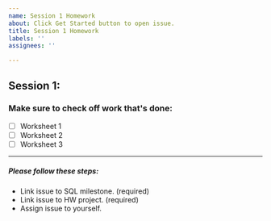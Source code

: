 ```yaml
---
name: Session 1 Homework
about: Click Get Started button to open issue.
title: Session 1 Homework
labels: ''
assignees: ''

---
```


## Session 1:
### Make sure to check off work that's done:
- [ ] Worksheet 1
- [ ] Worksheet 2
- [ ] Worksheet 3

---

#####  Please follow these steps: 
- Link issue to SQL milestone. (required)
- Link issue to HW project. (required)
- Assign issue to yourself.
